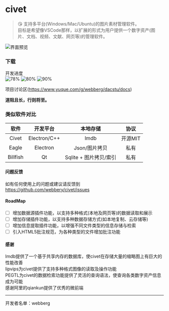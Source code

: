 # civet


> :kissing_heart: 支持多平台(Windows/Mac/Ubuntu)的图片素材管理软件。  
目标是希望像VSCode那样，以扩展的形式为用户提供一个数字资产(图片、文档、视频、文献、网页等)的管理软件。

![界面预览](https://img2020.cnblogs.com/blog/554873/202101/554873-20210130003803596-2037279995.jpg)

### 下载


开发进度  
![78%](https://progress-bar.dev/75/?title=检索模块)
![80%](https://progress-bar.dev/80/?title=界面逻辑)
![90%](https://progress-bar.dev/90/?title=存储模块)

项目讨论区(https://www.yuque.com/g/webberg/dacstu/docs)  

**道阻且长，行则将至。**

### 类似软件对比
|  软件   | 开发平台  | 本地存储  | 协议 |
| :----: | :----:   |  :----: | :----: |
| Civet  | Electron/C++ | lmdb | 开源MIT
| Eagle  | Electron | Json/图片拷贝 | 私有
| Billfish  | Qt | Sqlite + 图片拷贝/索引 | 私有

#### 问题反馈

如有任何使用上的问题或建议请反馈到 https://github.com/webbery/civet/issues

#### RoadMap
+ [ ] 增加数据源插件功能，以支持多种格式(本地及网页等)的数据读取和展示
+ [ ] 增加存储插件功能，以支持多种数据存储方式(如本地复制、云存储等)
+ [ ] 增加信息提取插件功能，以增强不同文件类型的信息存储与检索
+ [ ] 引入HTML5批注规范，为各种类型的文件增加批注功能

#### 感谢  
lmdb提供了一个基于共享内存的数据库，使civet在存储大量的缩略图上有巨大的性能改善  
lipvips为civet提供了支持多种格式图像的读取及操作功能  
PEGTL为civet的数据检索功能提供了灵活的查询语法，使查询各类数字资产信息成为可能  
感谢阿里的qiankun提供了优秀的微前端  

---

开发者名单：webberg
